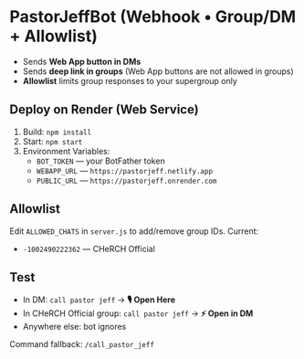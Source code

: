 # PastorJeffBot (Webhook • Group/DM + Allowlist)

- Sends **Web App button in DMs**
- Sends **deep link in groups** (Web App buttons are not allowed in groups)
- **Allowlist** limits group responses to your supergroup only

## Deploy on Render (Web Service)
1. Build: `npm install`
2. Start: `npm start`
3. Environment Variables:
   - `BOT_TOKEN` — your BotFather token
   - `WEBAPP_URL` — `https://pastorjeff.netlify.app`
   - `PUBLIC_URL` — `https://pastorjeff.onrender.com`

## Allowlist
Edit `ALLOWED_CHATS` in `server.js` to add/remove group IDs.
Current:
- `-1002490222362` — CHeRCH Official

## Test
- In DM: `call pastor jeff` → **🎙️ Open Here**
- In CHeRCH Official group: `call pastor jeff` → **⚡ Open in DM**
- Anywhere else: bot ignores

Command fallback: `/call_pastor_jeff`
